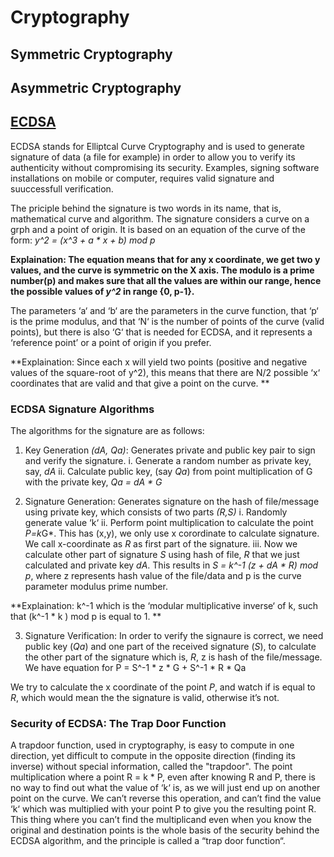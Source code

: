 # Cryptography



## Symmetric Cryptography


## Asymmetric Cryptography


## [ECDSA](https://www.instructables.com/Understanding-how-ECDSA-protects-your-data/)

ECDSA stands for Elliptcal Curve Cryptography and is used to generate signature of data (a file for example) in order to allow you to verify its authenticity without compromising its security. Examples, signing software installations on mobile or computer, requires valid signature and suuccessfull verification.

The priciple behind the signature is two words in its name, that is, mathematical curve and algorithm. The signature considers a curve on a grph and a point of origin. It is based on an equation of the curve of the form: *y^2 = (x^3 + a * x + b) mod p*

**Explaination: The equation means that for any x coordinate, we get two y values, and the curve is symmetric on the X axis. The modulo is a prime number(p) and makes sure that all the values are within our range, hence the possible values of *y^2* in range {0, p-1}.**


The parameters ‘a‘ and ‘b‘ are the parameters in the curve function, that ‘p‘ is the prime modulus, and that ‘N‘ is the number of points of the curve (valid points), but there is also ‘G‘ that is needed for ECDSA, and it represents a ‘reference point’ or a point of origin if you prefer. 

**Explaination: Since each x will yield two points (positive and negative values of the square-root of y^2), this means that there are N/2 possible ‘x‘ coordinates that are valid and that give a point on the curve. **


### ECDSA Signature Algorithms
The algorithms for the signature are as follows:

1. Key Generation *(dA, Qa)*: Generates private and public key pair to sign and verify the signature.
  i. Generate a random number as private key, say, *dA*
  ii. Calculate public key, (say *Qa*) from point multiplication of G with the private key, *Qa = dA * G*

2. Signature Generation: Generates signature on the hash of file/message using private key, which consists of two parts *(R,S)*
    i. Randomly generate value ‘k‘ 
    ii.  Perform point multiplication to calculate the point *P=k*G*.  This has (x,y), we only use x corordinate to calculate signature. We call x-coordinate as *R* as first part of the signature.
    iii. Now we calculate other part of signature *S* using hash of file, *R* that we just calculated and private key *dA*. This results in  *S = k^-1 (z + dA * R) mod p*, where z represents hash value of the file/data and p is the curve parameter modulus prime number.
    
**Explaination: k^-1 which is the ‘modular multiplicative inverse‘ of k, such that (k^-1 * k ) mod p is equal to 1. **

3. Signature Verification: In order to verify the signaure is correct, we need public key (*Qa*) and one part of the received signature (*S*), to calculate the other part of the signature which is, *R*, z is hash of the file/message.
      We have equation for  P = S^-1 * z * G + S^-1 * R * Qa

We try to calculate the x coordinate of the point *P*, and watch if is equal to *R*, which would mean the the signature is valid, otherwise it’s not.


### Security of ECDSA: The Trap Door Function
A trapdoor function, used in cryptography, is easy to compute in one direction, yet difficult to compute in the opposite direction (finding its inverse) without special information, called the "trapdoor". The point multiplication where a point R = k * P, even after knowing R and P, there is no way to find out what the value of ‘k‘ is, as we will just end up on another point on the curve. We can’t reverse this operation, and can’t find the value ‘k‘ which was multiplied with your point P to give you the resulting point R.
This thing where you can’t find the multiplicand even when you know the original and destination points is the whole basis of the security behind the ECDSA algorithm, and the principle is called a “trap door function“.

